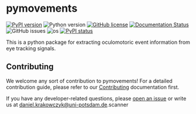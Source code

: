 # pymovements
[![PyPI version](https://badge.fury.io/py/pymovements.svg)](https://badge.fury.io/py/pymovements)
![Python version](https://img.shields.io/badge/python-3.7%20%7C%203.8%20%7C%203.9%20%7C%203.10%20%7C%203.11-blue.svg)
[![GitHub license](https://badgen.net/github/license/aeye-lab/pymovements)](https://github.com/aeye-lab/pymovements/blob/master/LICENSE)
[![Documentation Status](https://readthedocs.org/projects/pymovements/badge/?version=latest)](https://pymovements.readthedocs.io/en/latest/?badge=latest)
![GitHub issues](https://img.shields.io/github/issues/aeye-lab/pymovements)
![os](https://img.shields.io/badge/os-win%7CmacOS%7Clinux-brightgreen)
[![PyPI status](https://img.shields.io/pypi/status/ansicolortags.svg)](https://pypi.python.org/pypi/pymovements/)

This is a python package for extracting oculomotoric event information from eye tracking signals.


## Contributing

We welcome any sort of contribution to pymovements!
For a detailed contribution guide, please refer to our [Contributing](
https://github.com/aeye-lab/pymovements/blob/main/CONTRIBUTING.md) documentation first.

If you have any developer-related questions, please [open an issue](
https://github.com/aeye-lab/pymovements/issues/new/choose) or write us at
[daniel.krakowczyk@uni-potsdam.de](mailto:daniel.krakowczyk@uni-potsdam.de).scanner